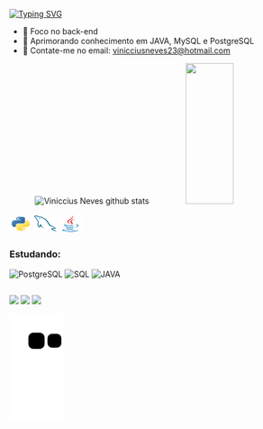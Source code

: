 [![Typing SVG](https://readme-typing-svg.herokuapp.com/?color=fff&size=35&center=true&vCenter=true&width=1000&lines=Olá,+meu+nome+é+Viniccius+Neves+!;Tenho+22+anos;Atualmente+estudo+Back+End;+:%29)](https://git.io/typing-svg)

- 🔭 Foco no back-end
- 🌱 Aprimorando conhecimento em JAVA, MySQL e PostgreSQL
- 💬 Contate-me no email: vinicciusneves23@hotmail.com




<div align="center"> 
  <img width="49%" height="250px" src="https://github-readme-stats.vercel.app/api?username=vinicciusnev&show_icons=true&count_private=true&hide_border=true&title_color=A9FEF7&icon_color=A9FEF7&text_color=c9d1d9&bg_color=141321" alt="Viniccius Neves github stats" /> 
  <img width="41%" height="250px" src="https://github-readme-stats.vercel.app/api/top-langs/?username=vinicciusnev&layout=compact&hide_border=true&title_color=A9FEF7&text_color=c9d1d9&bg_color=141321" />
</div>
</div>
<div style="display: inline_block"><br>

  <img align="center" alt="Neves-Python" height="30" width="40" src="https://raw.githubusercontent.com/devicons/devicon/master/icons/python/python-original.svg">
  <img align="center" alt="Neves-SQL" height="30" width="40" src="https://raw.githubusercontent.com/devicons/devicon/master/icons/mysql/mysql-original.svg">
  <img align="center" alt="Neves-JAVA" height="30" width="40" src="https://raw.githubusercontent.com/devicons/devicon/master/icons/java/java-original.svg">
  
</div>

##

### Estudando:

![PostgreSQL](https://img.shields.io/badge/Postgresql-14354C?style=for-the-badge&logo=postgresql&logoColor=white)
![SQL](https://img.shields.io/badge/MySQL-00000F?style=for-the-badge&logo=mysql&logoColor=white)
![JAVA](https://img.shields.io/badge/Java-ED8B00?style=for-the-badge&logo=java&logoColor=white)

##
  
  
<div>  
 <a href="https://discord.gg/wagxzStdcR](https://discord.gg/z4j9Tbr9" target="_blank"><img src="https://img.shields.io/badge/Discord-7289DA?style=for-the-badge&logo=discord&logoColor=white" target="_blank"></a> 
  <a href = "mailto:vinicciusneves23@hotmail.com"><img src="https://img.shields.io/badge/-Gmail-%23333?style=for-the-badge&logo=gmail&logoColor=white" target="_blank"></a>
  <a href="https://www.linkedin.com/in/viniccius-neves" target="_blank"><img src="https://img.shields.io/badge/-LinkedIn-%230077B5?style=for-the-badge&logo=linkedin&logoColor=white" target="_blank"></a> 
 
![Snake animation](https://github.com/vinicciusnev/vinicciusnev/blob/output/github-contribution-grid-snake.svg)
</div>
